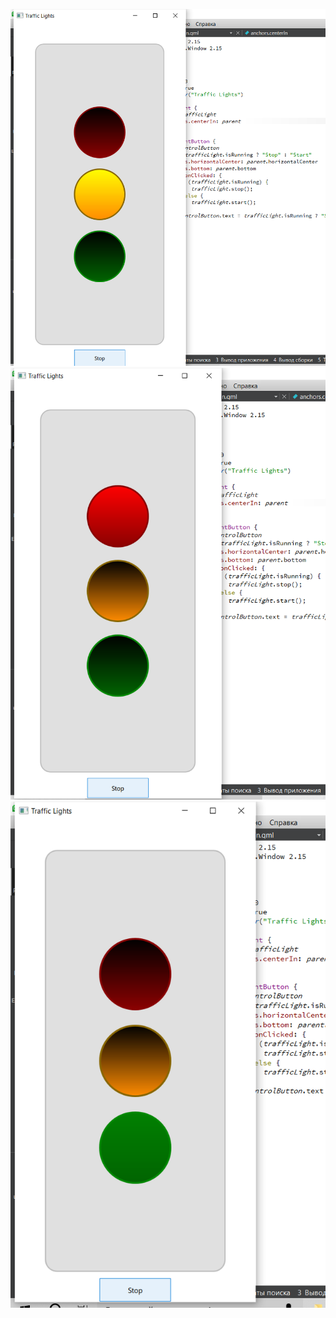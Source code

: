 ![Screenshot](https://github.com/Mishanya666/qml/blob/main/qml_5/task_1/2024-12-17_02-20-10.png)
![Screenshot](https://github.com/Mishanya666/qml/blob/main/qml_5/task_1/2024-12-17_02-20-11.png)
![Screenshot](https://github.com/Mishanya666/qml/blob/main/qml_5/task_1/2024-12-17_02-20-12.png)
